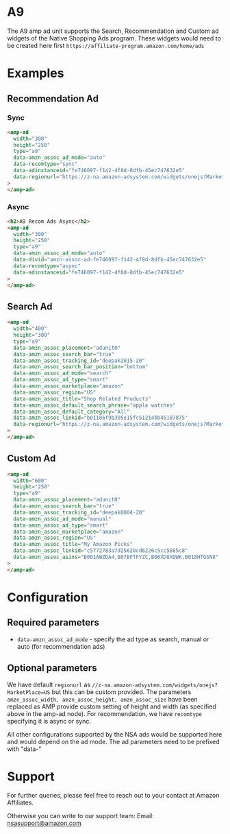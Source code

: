 <!---
Copyright 2015 The AMP HTML Authors. All Rights Reserved.

Licensed under the Apache License, Version 2.0 (the "License");
you may not use this file except in compliance with the License.
You may obtain a copy of the License at

      http://www.apache.org/licenses/LICENSE-2.0

Unless required by applicable law or agreed to in writing, software
distributed under the License is distributed on an "AS-IS" BASIS,
WITHOUT WARRANTIES OR CONDITIONS OF ANY KIND, either express or implied.
See the License for the specific language governing permissions and
limitations under the License.
-->

# A9

The A9 amp ad unit supports the Search, Recommendation and Custom ad widgets of
the Native Shopping Ads program. These widgets would need to be created here
first `https://affiliate-program.amazon.com/home/ads`

# Examples

## Recommendation Ad

### Sync

```html
<amp-ad
  width="300"
  height="250"
  type="a9"
  data-amzn_assoc_ad_mode="auto"
  data-recomtype="sync"
  data-adinstanceid="fe746097-f142-4f8d-8dfb-45ec747632e5"
  data-regionurl="https://z-na.amazon-adsystem.com/widgets/onejs?MarketPlace=US"
>
</amp-ad>
```

### Async

```html
<h2>A9 Recom Ads Async</h2>
<amp-ad
  width="300"
  height="250"
  type="a9"
  data-amzn_assoc_ad_mode="auto"
  data-divid="amzn-assoc-ad-fe746097-f142-4f8d-8dfb-45ec747632e5"
  data-recomtype="async"
  data-adinstanceid="fe746097-f142-4f8d-8dfb-45ec747632e5"
>
</amp-ad>
```

## Search Ad

```html
<amp-ad
  width="400"
  height="300"
  type="a9"
  data-amzn_assoc_placement="adunit0"
  data-amzn_assoc_search_bar="true"
  data-amzn_assoc_tracking_id="deepak2015-20"
  data-amzn_assoc_search_bar_position="bottom"
  data-amzn_assoc_ad_mode="search"
  data-amzn_assoc_ad_type="smart"
  data-amzn_assoc_marketplace="amazon"
  data-amzn_assoc_region="US"
  data-amzn_assoc_title="Shop Related Products"
  data-amzn_assoc_default_search_phrase="apple watches"
  data-amzn_assoc_default_category="All"
  data-amzn_assoc_linkid="b01186f9b305e15fc51214bb45187875"
  data-regionurl="https://z-na.amazon-adsystem.com/widgets/onejs?MarketPlace=US"
>
</amp-ad>
```

## Custom Ad

```html
<amp-ad
  width="600"
  height="250"
  type="a9"
  data-amzn_assoc_placement="adunit0"
  data-amzn_assoc_search_bar="true"
  data-amzn_assoc_tracking_id="deepak0004-20"
  data-amzn_assoc_ad_mode="manual"
  data-amzn_assoc_ad_type="smart"
  data-amzn_assoc_marketplace="amazon"
  data-amzn_assoc_region="US"
  data-amzn_assoc_title="My Amazon Picks"
  data-amzn_assoc_linkid="c5772783a7d25620cd6226c5cc5885c8"
  data-amzn_assoc_asins="B001AWZDA4,B07BFTFYZC,B06XD8XQWK,B018HTGSN8"
>
</amp-ad>
```

# Configuration

## Required parameters

- `data-amzn_assoc_ad_mode` - specify the ad type as search, manual or auto (for
  recommendation ads)

## Optional parameters

We have default `regionurl` as
`//z-na.amazon-adsystem.com/widgets/onejs?MarketPlace=US` but this can be custom
provided. The parameters `amzn_assoc_width, amzn_assoc_height, amzn_assoc_size`
have been replaced as AMP provide custom setting of height and width (as
specified above in the amp-ad node). For recommendation, we have `recomtype`
specifying it is async or sync.

All other configurations supported by the NSA ads would be supported here and
would depend on the ad mode. The ad parameters need to be prefixed with "data-"

# Support

For further queries, please feel free to reach out to your contact at Amazon
Affiliates.

Otherwise you can write to our support team: Email: nsasupport@amazon.com
